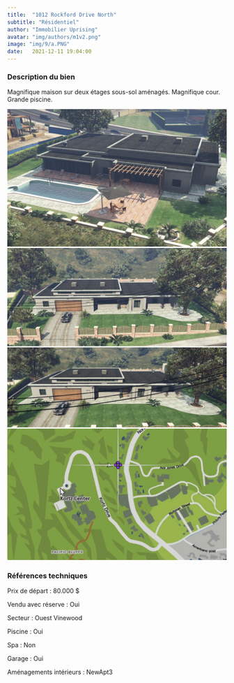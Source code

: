 ```yaml
---
title:  "1012 Rockford Drive North"
subtitle: "Résidentiel"
author: "Immobilier Uprising"
avatar: "img/authors/m1v2.png"
image: "img/9/a.PNG"
date:   2021-12-11 19:04:00
---
```


### Description du bien
Magnifique maison sur deux étages sous-sol aménagés. Magnifique cour. Grande piscine.


<img src="img/9/a.PNG" alt="alt text" title="image Title" width="650"/>

<img src="img/9/2.PNG" alt="alt text" title="image Title" width="650"/>

<img src="img/9/3.PNG" alt="alt text" title="image Title" width="650"/>

<img src="img/9/map.PNG" alt="alt text" title="image Title" width="650"/>


### Références techniques
Prix de départ : 80.000 $

Vendu avec réserve : Oui

Secteur : Ouest Vinewood

Piscine : Oui

Spa : Non

Garage : Oui

Aménagements intérieurs : NewApt3